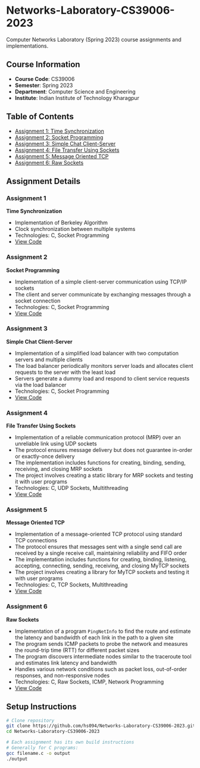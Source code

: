# Networks-Laboratory-CS39006-2023

Computer Networks Laboratory (Spring 2023) course assignments and implementations.

## Course Information
- **Course Code**: CS39006
- **Semester**: Spring 2023
- **Department**: Computer Science and Engineering
- **Institute**: Indian Institute of Technology Kharagpur

## Table of Contents
- [Assignment 1: Time Synchronization](#assignment-1)
- [Assignment 2: Socket Programming](#assignment-2)
- [Assignment 3: Simple Chat Client-Server](#assignment-3)
- [Assignment 4: File Transfer Using Sockets](#assignment-4)
- [Assignment 5: Message Oriented TCP](#assignment-5)
- [Assignment 6: Raw Sockets](#assignment-6)

## Assignment Details

### Assignment 1
**Time Synchronization**
- Implementation of Berkeley Algorithm
- Clock synchronization between multiple systems
- Technologies: C, Socket Programming
- [View Code](./Assignment%201/)

### Assignment 2
**Socket Programming**

- Implementation of a simple client-server communication using TCP/IP sockets
- The client and server communicate by exchanging messages through a socket connection
- Technologies: C, Socket Programming
- [View Code](./Assignment%202/)

### Assignment 3
**Simple Chat Client-Server**
- Implementation of a simplified load balancer with two computation servers and multiple clients
- The load balancer periodically monitors server loads and allocates client requests to the server with the least load
- Servers generate a dummy load and respond to client service requests via the load balancer
- Technologies: C, Socket Programming
- [View Code](./Assignment%203/)

### Assignment 4
**File Transfer Using Sockets**
- Implementation of a reliable communication protocol (MRP) over an unreliable link using UDP sockets
- The protocol ensures message delivery but does not guarantee in-order or exactly-once delivery
- The implementation includes functions for creating, binding, sending, receiving, and closing MRP sockets
- The project involves creating a static library for MRP sockets and testing it with user programs
- Technologies: C, UDP Sockets, Multithreading
- [View Code](./Assignment%204/)

### Assignment 5
**Message Oriented TCP**
- Implementation of a message-oriented TCP protocol using standard TCP connections
- The protocol ensures that messages sent with a single send call are received by a single receive call, maintaining reliability and FIFO order
- The implementation includes functions for creating, binding, listening, accepting, connecting, sending, receiving, and closing MyTCP sockets
- The project involves creating a library for MyTCP sockets and testing it with user programs
- Technologies: C, TCP Sockets, Multithreading
- [View Code](./Assignment%205/)

### Assignment 6
**Raw Sockets**
- Implementation of a program `PingNetInfo` to find the route and estimate the latency and bandwidth of each link in the path to a given site
- The program sends ICMP packets to probe the network and measures the round-trip time (RTT) for different packet sizes
- The program discovers intermediate nodes similar to the traceroute tool and estimates link latency and bandwidth
- Handles various network conditions such as packet loss, out-of-order responses, and non-responsive nodes
- Technologies: C, Raw Sockets, ICMP, Network Programming
- [View Code](./Assignment%206/)

## Setup Instructions
```bash
# Clone repository
git clone https://github.com/hs094/Networks-Laboratory-CS39006-2023.git
cd Networks-Laboratory-CS39006-2023

# Each assignment has its own build instructions
# Generally for C programs:
gcc filename.c -o output
./output
